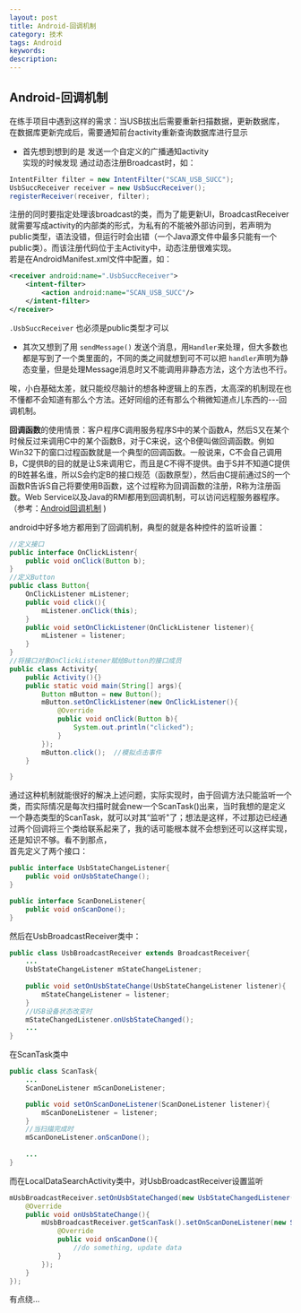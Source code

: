 ```yaml
---
layout: post
title: Android-回调机制
category: 技术
tags: Android
keywords: 
description: 
---
```


## Android-回调机制

在练手项目中遇到这样的需求：当USB拔出后需要重新扫描数据，更新数据库，在数据库更新完成后，需要通知前台activity重新查询数据库进行显示  
 - 首先想到想到的是 发送一个自定义的广播通知activity  
实现的时候发现 通过动态注册Broadcast时，如：  

``` java  
IntentFilter filter = new IntentFilter("SCAN_USB_SUCC");  
UsbSuccReceiver receiver = new UsbSuccReceiver();  
registerReceiver(receiver, filter);  
```  

注册的同时要指定处理该broadcast的类，而为了能更新UI，BroadcastReceiver就需要写成activity的内部类的形式，为私有的不能被外部访问到，若声明为public类型，语法没错，但运行时会出错（一个Java源文件中最多只能有一个public类）。而该注册代码位于主Activity中，动态注册很难实现。  
若是在AndroidManifest.xml文件中配置，如：  

``` xml  
<receiver android:name=".UsbSuccReceiver">
	<intent-filter>
		<action android:name="SCAN_USB_SUCC"/>
	</intent-filter>
</receiver>  
```  

`.UsbSuccReceiver` 也必须是public类型才可以  
- 其次又想到了用 `sendMessage()` 发送个消息，用`Handler`来处理，但大多数也都是写到了一个类里面的，不同的类之间就想到可不可以把 `handler`声明为静态变量，但是处理Message消息时又不能调用非静态方法，这个方法也不行。  

唉，小白基础太差，就只能绞尽脑计的想各种逻辑上的东西，太高深的机制现在也不懂都不会知道有那么个方法。还好同组的还有那么个稍微知道点儿东西的---回调机制。

**回调函数**的使用情景：客户程序C调用服务程序S中的某个函数A，然后S又在某个时候反过来调用C中的某个函数B，对于C来说，这个B便叫做回调函数。例如Win32下的窗口过程函数就是一个典型的回调函数。一般说来，C不会自己调用B，C提供B的目的就是让S来调用它，而且是C不得不提供。由于S并不知道C提供的B姓甚名谁，所以S会约定B的接口规范（函数原型），然后由C提前通过S的一个函数R告诉S自己将要使用B函数，这个过程称为回调函数的注册，R称为注册函数。Web Service以及Java的RMI都用到回调机制，可以访问远程服务器程序。（参考：[Android回调机制][1] )  

android中好多地方都用到了回调机制，典型的就是各种控件的监听设置：  

``` java  
//定义接口
public interface OnClickListenr{
	public void onClick(Button b);
}
//定义Button
public class Button{
	OnClickListener mListener;
	public void click(){
		mListener.onClick(this);
	}
	public void setOnClickListener(OnClickListener listener){
		mListener = listener;
	}
}
//将接口对象OnClickListener赋给Button的接口成员
public class Activity{
	public Activity(){}
	public static void main(String[] args){
		Button mButton = new Button();
		mButton.setOnClickListener(new OnClickListener(){
			@Override
			public void onClick(Button b){
				System.out.println("clicked");
			}
		});
		mButton.click();  //模拟点击事件
	}

}  
```

通过这种机制就能很好的解决上述问题，实际实现时，由于回调方法只能监听一个类，而实际情况是每次扫描时就会new一个ScanTask()出来，当时我想的是定义一个静态类型的ScanTask，就可以对其“监听"了；想法是这样，不过那边已经通过两个回调将三个类给联系起来了，我的话可能根本就不会想到还可以这样实现，还是知识不够。看不到那点，  
首先定义了两个接口：  

``` java
public interface UsbStateChangeListener{
	public void onUsbStateChange();
}

public interface ScanDoneListener{
	public void onScanDone();
}  
```  

然后在UsbBroadcastReceiver类中：  

``` java
public class UsbBroadcastReceiver extends BroadcastReceiver{
	...
	UsbStateChangeListener mStateChangeListener;
	
	public void setOnUsbStateChange(UsbStateChangeListener listener){
		mStateChangeListener = listener;
	}
	//USB设备状态改变时
	mStateChangedListener.onUsbStateChanged();
	...
}  
```  

在ScanTask类中  

``` java
public class ScanTask{
	...
	ScanDoneListener mScanDoneListener;

	public void setOnScanDoneListener(ScanDoneListener listener){
		mScanDoneListener = listener;
	}
	//当扫描完成时
	mScanDoneListener.onScanDone();
	
	...
}  
```

而在LocalDataSearchActivity类中，对UsbBroadcastReceiver设置监听  

``` java
mUsbBroadcastReceiver.setOnUsbStateChanged(new UsbStateChangedListener(){
	@Override
	public void onUsbStateChange(){
		mUsbBroadcastReceiver.getScanTask().setOnScanDoneListener(new ScanDoneListener(){
			@Override
			public void onScanDone(){
				//do something, update data
			}
		});
	}
});
```

有点绕...



[1]: http://www.cnblogs.com/vtianyun/archive/2012/06/19/2555427.html
 
